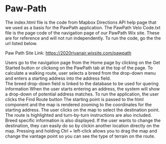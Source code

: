 # Paw-Path
The index.html file is the code from Mapbox Directions API help page that we used as a basis for the PawPath application.
The PawPath Velo Code.txt file is the page code of the navigation page of our PawPath Wix site.
These are for reference and will not run independently.  To run the code, go the the url listed below.

Paw Path Site Link:
https://2020riyanair.wixsite.com/pawpath

Users go to the navigation page from the Home page by clicking on the Get Started button or clickong on the PawPath tab at the top of the page.
To calculate a walking route, user selects a breed from the drop-down menu and enters a starting address into the address field.  
  The breed drop-down field is linked to the database to be used for quering information
  When the user starts entering an address, the system will show a drop-down of potential address matches. 
To run the application, the user clicks the Find Route button
  The starting point is passed to the html component and the map is rendered zooming to the coordinates for the starting address.
The user clicks on the map to select the destination point.
The route is highlighted and turn-by-turn instructions are also included.
Breed specific information is also displayed.
If the user wants to change the destination, they can easily do so by clickin another location directly on the map.
Pressing and holding Ctrl + left-click allows you to drag the map and change the vantage point so you can see the type of terrain on the route.


